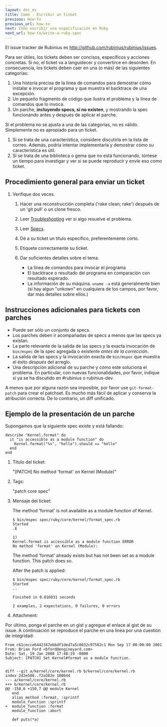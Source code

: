 ```yaml
---
layout: doc_es
title: Como - Escribir un ticket
previous: How-To
previous_url: how-to
next: Como escribir una especificación en Ruby
next_url: how-to/write-a-ruby-spec
---
```


El issue tracker de Rubinius es <http://github.com/rubinius/rubinius/issues>.

Para ser útiles, los tickets deben ser concisos, específicos y acciones
concretas. Si no, el ticket va a languidecer y convertirce en desorden. En
consecuencia, los tickets deben caer en una (o más) de las siguientes
categorías:

   1. Una historia precisa de la línea de comandos para demostrar cómo instalar
      e invocar el programa y que muestra el backtrace de una excepción.
   2. Un pequeño fragmento de código que ilustra el problema y la línea de
      comandos que lo invoca.
   3. Un parche, **incluyendo specs, si no existen**, y
      mostrando la spec funcionando antes y después de aplicar el parche.

Si el problema no se ajusta a una de las categorías, no es
válido. Simplemente no es apropiado para un ticket.

   1. Si se trata de una característica, considere discutirla en la lista de
      correo. Además, podría intentar implementarla y demostrar
      cómo su característica es útil.
   2. Si se trata de una biblioteca o gema que no está funcionando, tómese un
      tiempo para investigar y ver si se puede reproducir
      y envíe eso como ticket.


## Procedimiento general para enviar un ticket

1. Verifique dos veces.

      1. Hacer una reconstrucción completa ('rake clean; rake') después de un
         'git pull' o un clone fresco.
      2. Leer [Troubleshooting](/doc/es/getting-started/troubleshooting/)
         ver si algo resuelve el problema.
      3. Leer [Specs](/doc/es/specs/).

   2. Dé a su ticket un título específico, preferentemente corto.

   3. Etiquete correctamente su ticket.

   4. Dar suficientes detalles sobre el tema.

      * La línea de comandos para invocar el programa
      * El backtrace o resultado del programa en comparación con
        resultado esperado.
      * La información de su máquina. `uname -a` está generalmente bien (si hay
        algun "unkown" en cualquiera de los campos, por favor, dar más
        detalles sobre ellos.)


## Instrucciones adicionales para tickets con parches

   * Puede ser sólo un conjunto de specs.
   * Los parches deben ir acompañadas de specs a menos que
     las specs ya existan.
   * La parte relevante de la salida de las specs y la exacta invocación de
     `bin/mspec` de la spec agregada o existente *antes de la corrección*.
   * La salida de las specs y la invocación exacta de `bin/mspec` que muestra el éxito *después* del arreglo.
   * Una descripción adicional de su parche y cómo este soluciona el problema. En
     particular, con nuevas funcionalidades, por favor, indique si ya se ha discutido en #rubinius o rubinius-dev.

A menos que por alguna razón sea imposible, por favor use `git-format-patch` para crear el patchset. Es mucho más fácil de aplicar y conserva la atribución correcta.  De lo contrario, un diff unificado.


## Ejemplo de la presentación de un parche

Supongamos que la siguiente spec existe y está fallando:

    describe "Kernel.format" do
      it "is accessible as a module function" do
        Kernel.format("%s", "hello").should == "hello"
      end
    end

1. Título del ticket:

   "[PATCH] No method 'format' on Kernel (Module)"

2. Tags:

   "patch core spec"

3. Mensaje del ticket:

   The method 'format' is not available as a module function of Kernel.

       $ bin/mspec spec/ruby/core/kernel/format_spec.rb
       Started
       .E

       1)
       Kernel.format is accessible as a module function ERROR
       No method 'format' on Kernel (Module):

   The method 'format' already exists but has not been set as a module
   function.  This patch does so.

   After the patch is applied:

       $ bin/mspec spec/ruby/core/kernel/format_spec.rb
       Started
       ..

       Finished in 0.016031 seconds

       2 examples, 2 expectations, 0 failures, 0 errors

4. Attachment:

Por último, ponga el parche en un gist y agregue el enlace al gist
de su issue.  A continuación se reproduce el parche en una línea por una cuestión de integridad:


    From c61cecce6442347ebbdf1ded7a5c0832c97582c1 Mon Sep 17 00:00:00 2001
    From: Brian Ford <bford@engineyard.com>
    Date: Sat, 19 Jan 2008 17:48:19 -0800
    Subject: [PATCH] Set Kernel#format as a module function.


    diff --git a/kernel/core/kernel.rb b/kernel/core/kernel.rb
    index 2d2e508..f2a382e 100644
    --- a/kernel/core/kernel.rb
    +++ b/kernel/core/kernel.rb
    @@ -150,6 +150,7 @@ module Kernel
       end
       alias_method :format, :sprintf
       module_function :sprintf
    +  module_function :format
       module_function :abort

       def puts(*a)

